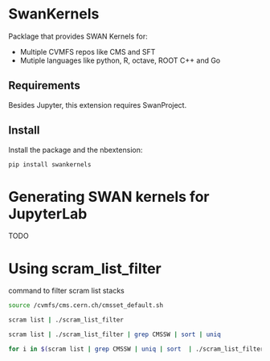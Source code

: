# SwanKernels

Packlage that provides SWAN Kernels for:
* Multiple CVMFS repos like CMS and SFT
* Mutiple languages like python, R, octave, ROOT C++ and Go

## Requirements

Besides Jupyter, this extension requires SwanProject.

## Install

Install the package and the nbextension:

```bash
pip install swankernels
```

# Generating SWAN kernels for JupyterLab
TODO

# Using scram_list_filter

command to filter scram list stacks 
```.sh
source /cvmfs/cms.cern.ch/cmsset_default.sh

scram list | ./scram_list_filter

scram list | ./scram_list_filter | grep CMSSW | sort | uniq

for i in $(scram list | grep CMSSW | uniq | sort  | ./scram_list_filter ); do echo -n \"$i\",; done
```
